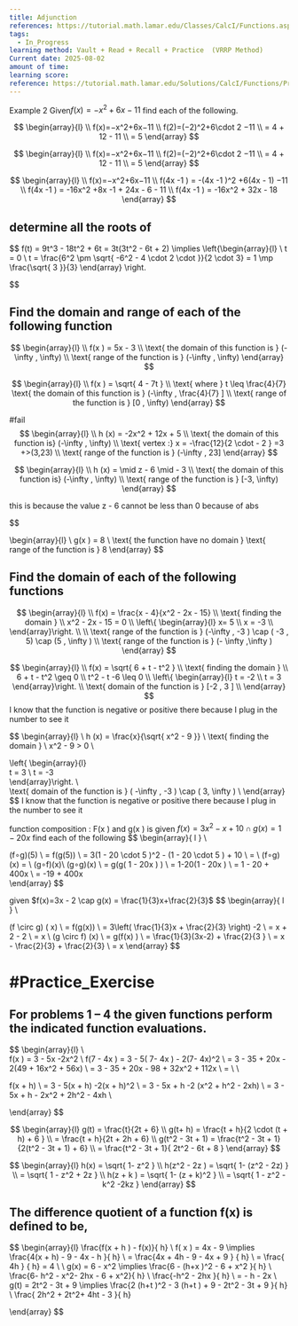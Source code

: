 ```yaml
---
title: Adjunction
references: https://tutorial.math.lamar.edu/Classes/CalcI/Functions.aspx
tags:
  - In_Progress
learning method: Vault + Read + Recall + Practice  (VRRP Method)
Current date: 2025-08-02
amount of time: 
learning score: 
reference: https://tutorial.math.lamar.edu/Solutions/CalcI/Functions/Prob2.aspx
---
```

Example 2 Given$f(x)=−x^2+6x−11$ find each of the following.



$$
\begin{array}{l} \\
f(x)=−x^2+6x−11      \\
f(2)=(−2)^2+6\cdot 2 −11    \\
 = 4 +  12  - 11   \\
  =  5     
\end{array}
$$

$$
\begin{array}{l} \\
f(x)=−x^2+6x−11      \\
f(2)=(−2)^2+6\cdot 2 −11    \\
 = 4 +  12  - 11   \\
  =  5     
\end{array}
$$



$$
\begin{array}{l} \\
 f(x)=−x^2+6x−11       \\
 f(4x  -1 ) =  -(4x  -1  )^2 +6(4x  - 1) −11    \\
  f(4x  -1 ) =   -16x^2  +8x   -1   +   24x  - 6   - 11   \\
   f(4x  -1 ) =   -16x^2  +  32x   -  18  
\end{array}
$$



## determine  all the roots of 
$$
f(t) =  9t^3    - 18t^2   +  6t   = 3t(3t^2  -  6t  + 2)      \implies 
\left\{\begin{array}{l}   \\
 t  =   0   \\
t = \frac{6^2  \pm \sqrt{ -6^2    -  4  \cdot  2 \cdot  }}{2 \cdot 3}  =  1 \mp  \frac{\sqrt{ 3 }}{3}
\end{array}
\right.




$$


## Find the domain and range of each of the following function 
$$
\begin{array}{l} \\
f(x )    =  5x  - 3    \\
\text{ the domain of this function is } (-\infty , \infty) \\
\text{ range of the function is }  (-\infty , \infty)
\end{array}
$$

$$
\begin{array}{l} \\
f(x )    = \sqrt{  4  - 7t }   \\
\text{ where }  t  \leq \frac{4}{7}
\text{ the domain of this function is } (-\infty , \frac{4}{7} ]   \\
\text{ range of the function is }  [0 , \infty)
\end{array}
$$ 

#fail 
$$
\begin{array}{l} \\
h (x)  =  -2x^2  + 12x +  5  \\
\text{  the domain of this function is} (-\infty , \infty)   \\
\text{ vertex  :} x = -\frac{12}{2 \cdot - 2 }    =3   +>(3,23) \\
\text{ range of the function is }  (-\infty , 23]
\end{array}
$$


$$
\begin{array}{l} \\
h (x)  = \mid  z - 6 \mid   - 3  \\
\text{  the domain of this function is} (-\infty , \infty)  \\
\text{ range of the function is }  [-3, \infty) 
\end{array}
$$

this is because the value  z - 6  cannot be less than 0 because of abs 

$$

\begin{array}{l} \\
g(x )  =  8 \\
\text{ the function have no domain }
\text{ range of the function is } 8
\end{array}
$$

## Find the domain of each of the following functions 

$$
\begin{array}{l} \\
f(x)  =  \frac{x  - 4}{x^2   - 2x  - 15}      \\
\text{ finding the domain }  \\
x^2   - 2x  - 15  = 0  \\
\left\{  \begin{array}{l}  
x= 5   \\
 x = -3 \\
\end{array}\right.    \\  \\
\text{ range of the function is } (-\infty  ,  -3 ) \cap ( -3 , 5)  \cap  (5 , \infty )    \\
\text{ range of the function is } (- \infty  ,\infty )
\end{array}
$$





$$
\begin{array}{l} \\
f(x)  = \sqrt{  6 + t - t^2 }     \\
\text{ finding the domain }  \\
 6 + t - t^2 \geq  0   \\
  t^2 - t -6   \leq  0   \\
\left\{  \begin{array}{l}  
t  =  -2   \\
t  = 3  
\end{array}\right.    \\  
\text{ domain of the function is } [-2  , 3 ]    \\
\end{array}
$$
I know that the function is negative or positive there because I plug in the number to see it 




$$
\begin{array}{l} \\
h (x) =   \frac{x}{\sqrt{ x^2 - 9  }} \\
\text{ finding the domain }  \\
x^2 - 9  >  0   \\

\left\{  \begin{array}{l}  
t  =  3   \\
t  = -3  
\end{array}\right.    \\  
\text{ domain of the function is } ( -\infty  ,   -3  ) \cap ( 3, \infty )    \\
\end{array}
$$
I know that the function is negative or positive there because I plug in the number to see it 


function composition :  F(x ) and g(x ) is 
given  $f(x) =3x^2-x + 10 \cap g(x) =1-20x$ find each of the following 
$$
\begin{array}{ l }   \\

(f∘g)(5)    \\
=  f(g(5))    \\
=  3(1  - 20 \cdot 5 )^2  -  (1  - 20 \cdot 5  )   +  10 \\
 = \\
(f∘g)(x) =  \\
(g∘f)(x)\\
(g∘g)(x)   \\
 =  g(g(  1 - 20x )  )  \\
=  1-20(1 - 20x )   \\
=   1 -  20  + 400x   \\
 = -19  + 400x  
\end{array}
$$

given $f(x)=3x - 2 \cap g(x) = \frac{1}{3}x+\frac{2}{3}$ 
$$
\begin{array}{ l }   \\

(f \circ  g) ( x)   \\
 = f(g(x))   \\
 = 3\left( \frac{1}{3}x + \frac{2}{3} \right)     -2   \\
 = x  +  2  - 2    \\
 = x   \\
(g \circ f) (x)   \\
= g(f(x)  )  \\
 =  \frac{1}{3}(3x-2)  +  \frac{2}{3 }     \\
 = x - \frac{2}{3}  + \frac{2}{3}  \\
 = x 
\end{array} 
$$



# #Practice_Exercise 

## For problems 1 – 4 the given functions perform the indicated function evaluations. 

 
 $$
\begin{array}{l}   \\  
f(x )  =  3 - 5x   -2x^2   \\
f(7  - 4x )  =  3 -  5( 7- 4x )   - 2(7- 4x)^2   \\
=  3 -  35 +  20x     -  2(49 + 16x^2  +  56x)  \\
= 3  - 35  + 20x  - 98 + 32x^2  + 112x   \\
=  \\
 \\

f(x + h)   \\
 =  3 - 5(x + h)   -2(x + h)^2  \\
= 3   - 5x  + h     -2 (x^2 + h^2  - 2xh)   \\
= 3 - 5x + h  - 2x^2  + 2h^2  - 4xh \\ 

\end{array}
$$


 $$
\begin{array}{l}  
g(t)  = \frac{t}{2t  + 6}   \\ 
g(t+ h) =  \frac{t +  h}{2 \cdot (t + h) + 6 }  \\
 =   \frac{t +  h}{2t + 2h + 6}   \\
g(t^2  - 3t  + 1)  =   \frac{t^2  - 3t  + 1}{2(t^2  - 3t  + 1)  + 6}     \\
 =   \frac{t^2  - 3t  + 1}{ 2t^2  - 6t  +  8  }
\end{array}
$$ 





 $$
\begin{array}{l}  
h(x)  =  \sqrt{ 1- z^2  }    \\
h(z^2  - 2z ) =   \sqrt{ 1-   (z^2  - 2z) }   \\
= \sqrt{ 1 - z^2   + 2z }  \\
h(z  +   k )  =  \sqrt{ 1- (z +  k)^2  }       \\
=  \sqrt{  1 - z^2   - k^2  -2kz  }
\end{array}
$$ 


## The **difference quotient** of a function f(x) is defined to be,  


$$
\begin{array}{l}
\frac{f(x + h )  - f(x)}{ h}        \\
f( x )  =  4x -  9 \implies   \frac{4(x  + h)  -  9  -  4x  - h  }{ h}   \\
 = \frac{4x  +  4h - 9  - 4x  +  9  } {  h}  \\
=   \frac{ 4h } {  h}    = 4   \\
 \\
g(x) =  6 - x^2  \implies  \frac{6 - (h+x )^2  - 6 + x^2 }{ h}   \\
\frac{6- h^2  - x^2- 2hx  - 6 + x^2}{ h}  \\
  \frac{-h^2  - 2hx }{ h}    \\
=  - h  - 2x     \\
g(t) =  2t^2 - 3t +  9   \implies   \frac{2 (h+t )^2 - 3 (h+t ) +  9   - 2t^2 - 3t +  9 }{ h}        \\
\frac{ 2h^2  +  2t^2+ 4ht   - 3 }{ h}   

\end{array}
$$
